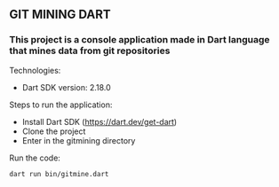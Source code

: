 ## GIT MINING DART

### This project is a console application made in Dart language that mines data from git repositories

Technologies:

- Dart SDK version: 2.18.0

Steps to run the application:

- Install Dart SDK (https://dart.dev/get-dart)
- Clone the project
- Enter in the gitmining directory

Run the code:

```
dart run bin/gitmine.dart
```
